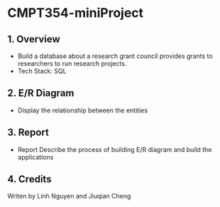 # CMPT354-miniProject

## 1. Overview
- Build a database about a research grant council provides grants to researchers to run research projects. 
- Tech Stack: SQL

## 2. E/R Diagram 
- Display the relationship between the entities

## 3. Report
- Report Describe the process of building E/R diagram and build the applications 

## 4. Credits
Writen by Linh Nguyen and Jiuqian Cheng
